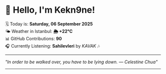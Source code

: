 # 👋 Hello, I'm Kekn9ne!

🗓️ Today is: **Saturday, 06 September 2025**  
🌤️ Weather in Istanbul: **🌦   +22°C**  
📊 GitHub Contributions: **90**  
🎧 Currently Listening: **Sahilevleri** by *KAVAK* 🎶

---

_"In order to be walked over, you have to be lying down. — *Celestine Chua*"_

---
